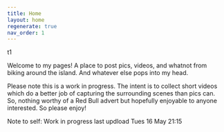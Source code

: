 ```yaml
---
title: Home
layout: home
regenerate: true
nav_order: 1
---
```

t1

  <p>Welcome to my pages!  A place to post pics, videos, and whatnot from biking around the island.  And whatever else pops into my head.</p>     
  
  <p>Please note this is a work in progress.  The intent is to collect short videos which do a better job of capturing the surrounding scenes than pics can.  So, nothing worthy of a Red Bull advert but hopefully enjoyable to anyone interested.  So please enjoy!   </p>

  Note to self:  Work in progress last updload Tues 16 May 21:15


